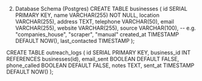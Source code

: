 2. Database Schema (Postgres)
CREATE TABLE businesses (
    id SERIAL PRIMARY KEY,
    name VARCHAR(255) NOT NULL,
    location VARCHAR(255),
    address TEXT,
    telephone VARCHAR(50),
    email VARCHAR(255),
    website VARCHAR(255),
    source VARCHAR(100), -- e.g. "companies_house", "scraper", "manual"
    created_at TIMESTAMP DEFAULT NOW(),
    last_contacted TIMESTAMP
);

CREATE TABLE outreach_logs (
    id SERIAL PRIMARY KEY,
    business_id INT REFERENCES businesses(id),
    email_sent BOOLEAN DEFAULT FALSE,
    phone_called BOOLEAN DEFAULT FALSE,
    notes TEXT,
    sent_at TIMESTAMP DEFAULT NOW()
);
